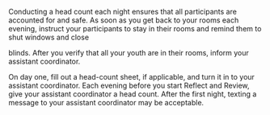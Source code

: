 Conducting a head count each night ensures that all participants are accounted
for and safe. As soon as you get back to your rooms each evening, instruct your
participants to stay in their rooms and remind them to shut windows and close

blinds. After you verify that all your youth are in their rooms, inform your
assistant coordinator.

On day one, fill out a head-count sheet, if applicable, and turn it in to your
assistant coordinator. Each evening before you start Reflect and Review, give your
assistant coordinator a head count. After the first night, texting a message to your
assistant coordinator may be acceptable.
